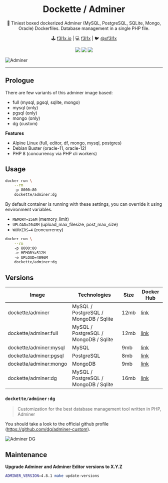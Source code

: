 <h1 align=center>Dockette / Adminer</h1>

<p align=center>
   🎁 Tiniest boxed dockerized Adminer (MySQL, PostgreSQL, SQLite, Mongo, Oracle) Dockerfiles. Database management in a single PHP file.
</p>

<p align=center>
🕹 <a href="https://f3l1x.io">f3l1x.io</a> | 💻 <a href="https://github.com/f3l1x">f3l1x</a> | 🐦 <a href="https://twitter.com/xf3l1x">@xf3l1x</a>
</p>

<p align=center>
  <a href="https://hub.docker.com/r/dockette/adminer/"><img src="https://badgen.net/docker/pulls/dockette/adminer"></a>
  <a href="https://bit.ly/ctteg"><img src="https://badgen.net/badge/support/gitter/cyan"></a>
  <a href="https://github.com/sponsors/f3l1x"><img src="https://badgen.net/badge/sponsor/donations/F96854"></a>
</p>

![Adminer](https://rawgit.com/dockette/adminer/master/.docs/assets/adminer.png)

------

## Prologue

There are few variants of this adminer image based:

- full (mysql, pgsql, sqlite, mongo)
- mysql (only)
- pgsql (only)
- mongo (only)
- dg (custom)

**Features**

- Alpine Linux (full, editor, df, mongo, mysql, postgres)
- Debian Buster (oracle-11, oracle-12)
- PHP 8 (concurrency via PHP cli workers)

## Usage

```sh
docker run \
    --rm
    -p 8000:80
    dockette/adminer:dg
```

By default container is running with these settings, you can override it using environment variables.

- `MEMORY=256M` (memory_limit)
- `UPLOAD=2048M` (upload_max_filesize, post_max_size)
- `WORKERS=4` (concurrency)

```sh
docker run \
    --rm
    -p 8000:80
    -e MEMORY=512M
    -e UPLOAD=4096M
    dockette/adminer:dg
```

## Versions

| Image                        | Technologies                          | Size | Docker Hub                                              |
|------------------------------|---------------------------------------|------|---------------------------------------------------------|
| dockette/adminer             | MySQL / PostgreSQL / MongoDB / Sqlite | 12mb | [link](https://hub.docker.com/r/dockette/adminer/tags/) |
| dockette/adminer:full        | MySQL / PostgreSQL / MongoDB / Sqlite | 12mb | [link](https://hub.docker.com/r/dockette/adminer/tags/) |
| dockette/adminer:mysql       | MySQL                                 | 9mb  | [link](https://hub.docker.com/r/dockette/adminer/tags/) |
| dockette/adminer:pgsql       | PostgreSQL                            | 8mb  | [link](https://hub.docker.com/r/dockette/adminer/tags/) |
| dockette/adminer:mongo       | MongoDB                               | 9mb  | [link](https://hub.docker.com/r/dockette/adminer/tags/) |
| dockette/adminer:dg          | MySQL / PostgreSQL / MongoDB / Sqlite | 16mb | [link](https://hub.docker.com/r/dockette/adminer/tags/) |

### `dockette/adminer:dg`

> Customization for the best database management tool written in PHP, Adminer

You should take a look to the official github profile (https://github.com/dg/adminer-custom).

![Adminer DG](https://rawgit.com/dockette/adminer/master/.docs/assets/adminer-dg.png)

## Maintenance

**Upgrade Adminer and Adminer Editor versions to X.Y.Z**

```bash
ADMINER_VERSION=4.8.1 make update-versions
```
